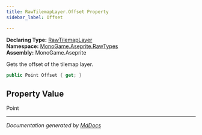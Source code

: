 ```yaml
---
title: RawTilemapLayer.Offset Property
sidebar_label: Offset

---
```


**Declaring Type:** [RawTilemapLayer](../)  
**Namespace:** [MonoGame.Aseprite.RawTypes](../../)  
**Assembly:** MonoGame.Aseprite

Gets the offset of the tilemap layer.

```csharp
public Point Offset { get; }
```

## Property Value

Point

___

*Documentation generated by [MdDocs](https://github.com/ap0llo/mddocs)*
